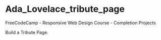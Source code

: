 # Ada_Lovelace_tribute_page
FreeCodeCamp - Responsive Web Design Course - Completion Projects

Build a Tribute Page.
